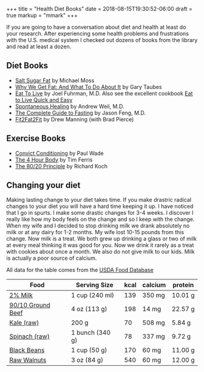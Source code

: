 +++
title = "Health Diet Books"
date = 2018-08-15T19:30:52-06:00
draft = true
markup = "mmark"
+++

If you are going to have a conversation about diet and health at least do your research. After experiencing some health problems and frustrations with the U.S. medical system I checked out dozens of books from the library and read at least a dozen.

## Diet Books

- [Salt Sugar Fat](https://www.amazon.com/Salt-Sugar-Fat-Giants-Hooked/dp/0812982193) by Michael Moss
- [Why We Get Fat: And What To Do About It](https://www.amazon.com/Why-We-Get-Fat-About/dp/0307474259/ref=sr_1_3?s=books&ie=UTF8&qid=1534383834&sr=1-3&keywords=why+we+get+fat) by Gary Taubes 
- [Eat To Live](https://www.amazon.com/Eat-Live-Amazing-Nutrient-Rich-Sustained/dp/031612091X/ref=sr_1_1?s=books&ie=UTF8&qid=1534384158&sr=1-1&keywords=eat+to+live) by Joel Fuhrman, M.D. Also see the excellent cookbook [Eat to Live Quick and Easy](https://www.amazon.com/Eat-Live-Quick-Easy-Cookbook/dp/0062684957/ref=sr_1_3?s=books&ie=UTF8&qid=1534384231&sr=1-3&keywords=eat+to+live+cookbook)
- [Spontaneous Healing](https://www.amazon.com/Spontaneous-Healing-Discover-Embrace-Maintain/dp/0804117942/ref=sr_1_1?s=books&ie=UTF8&qid=1534384319&sr=1-1&keywords=spontaneous+healing) by Andrew Weil, M.D.
- [The Complete Guide to Fasting](https://www.amazon.com/Complete-Guide-Fasting-Intermittent-Alternate-Day/dp/1628600012/ref=sr_1_4?s=books&ie=UTF8&qid=1534384401&sr=1-4&keywords=fasting) by Jason Feng, M.D.
- [Fit2Fat2Fit](https://www.amazon.com/Fit2Fat2Fit-Unexpected-Lessons-Gaining-Purpose/dp/0062194216/ref=sr_1_1?s=books&ie=UTF8&qid=1534384780&sr=1-1&keywords=fat2fit2fat) by Drew Manning (with Brad Pierce)

## Exercise Books

- [Convict Conditioning](https://www.amazon.com/Convict-Conditioning-Weakness-Using-Survival-Strength/dp/0938045768/ref=sr_1_11?s=books&ie=UTF8&qid=1534384534&sr=1-11&keywords=prison+exercise) by Paul Wade
- [The 4 Hour Body](https://www.amazon.com/Hour-Body-Uncommon-Incredible-Superhuman/dp/030746363X/ref=sr_1_1?s=books&ie=UTF8&qid=1534384622&sr=1-1&keywords=5+hour+body) by Tim Ferris
- [The 80/20 Principle](https://www.amazon.com/80-20-Principle-Secret-Achieving/dp/0385491743/ref=pd_sim_14_36?_encoding=UTF8&pd_rd_i=0385491743&pd_rd_r=aeb58cae-a0f7-11e8-aaac-a344d5c1b4cd&pd_rd_w=pn6gO&pd_rd_wg=Godzk&pf_rd_i=desktop-dp-sims&pf_rd_m=ATVPDKIKX0DER&pf_rd_p=a180fdfb-b54e-4904-85ba-d852197d6c09&pf_rd_r=CFA8E6P7PJ49YNAMBB5A&pf_rd_s=desktop-dp-sims&pf_rd_t=40701&psc=1&refRID=CFA8E6P7PJ49YNAMBB5A) by Richard Koch

## Changing your diet

Making lasting change to your diet takes time. If you make drastric radical changes to your diet you will have a hard time keeping it up. I have noticed that I go in spurts. I make some drastic changes for 3-4 weeks. I discover I really like how my body feels on the change and so I keep with the change. When my wife and I decided to stop drinking milk we drank absolutely no milk or at any dairy for 1-2 months. My wife lost 10-15 pounds from this change. Now milk is a treat. We both grew up drinking a glass or two of milk at every meal thinking it was good for you. Now we drink it rarely as a treat with cookies about once a month. We also do not give milk to our kids. Milk is actually a poor source of calcium.

All data for the table comes from the [USDA Food Database](https://ndb.nal.usda.gov/ndb/search/list)

| Food                    | Serving Size              | kcal  | calcium  | protein  |
|-------------------------|---------------------------|-------|----------|----------|
| [2% Milk][1]            | 1 cup (240 ml)            | 139   |  350 mg  |   10.01 g|
| [90/10 Ground Beef][5]  | 4 oz (113 g)              | 198   |  14 mg   | 22.57 g  | 
| [Kale (raw)][2]         | 200 g                     | 70    |  508 mg  |   5.84 g | 
| [Spinach (raw)][3]      | 1 bunch (340 g)           | 78    |  337 mg  |   9.72 g | 
| [Black Beans][4]        | 1 cup (50 g)              | 170   |  60 mg   |   11.00 g| 
| [Raw Walnuts][6]        | 3 oz (84 g)               | 540   |  60 mg   | 12.00 g  |

[1]: https://ndb.nal.usda.gov/ndb/foods/show/45226447?fgcd=&manu=&format=&count=&max=25&offset=&sort=default&order=asc&qlookup=2%25+milk&ds=&qt=&qp=&qa=&qn=&q=&ing=
[2]: https://ndb.nal.usda.gov/ndb/foods/show/45144359?man=&lfacet=&count=&max=25&qlookup=raw+walnuts&offset=&sort=default&format=Full&reportfmt=other&rptfrm=&ndbno=&nutrient1=&nutrient2=&nutrient3=&subset=&totCount=&measureby=&Q400213=3&Qv=1&Q400213=1&Qv=1
[3]: https://ndb.nal.usda.gov/ndb/foods/show/11457?fgcd=&manu=&format=&count=&max=25&offset=&sort=default&order=asc&qlookup=raw+spinach&ds=&qt=&qp=&qa=&qn=&q=&ing=
[4]: https://ndb.nal.usda.gov/ndb/foods/show/45212311?man=&lfacet=&count=&max=25&qlookup=ORGANIC+BLACK+BEANS%2C+UPC%3A+737094206000&offset=&sort=default&format=Full&reportfmt=other&rptfrm=&ndbno=&nutrient1=&nutrient2=&nutrient3=&subset=&totCount=&measureby=&Q453210=1&Qv=1&Q453210=0.25&Qv=1
[5]: https://ndb.nal.usda.gov/ndb/beef/show
[6]: https://ndb.nal.usda.gov/ndb/foods/show/45144359?man=&lfacet=&count=&max=25&qlookup=raw+walnuts&offset=&sort=default&format=Full&reportfmt=other&rptfrm=&ndbno=&nutrient1=&nutrient2=&nutrient3=&subset=&totCount=&measureby=&Q400213=3&Qv=1&Q400213=1&Qv=1

